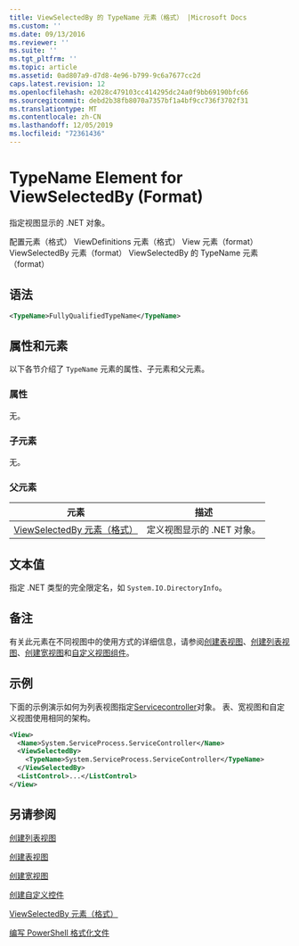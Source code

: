 ```yaml
---
title: ViewSelectedBy 的 TypeName 元素（格式） |Microsoft Docs
ms.custom: ''
ms.date: 09/13/2016
ms.reviewer: ''
ms.suite: ''
ms.tgt_pltfrm: ''
ms.topic: article
ms.assetid: 0ad807a9-d7d8-4e96-b799-9c6a7677cc2d
caps.latest.revision: 12
ms.openlocfilehash: e2028c479103cc414295dc24a0f9bb69190bfc66
ms.sourcegitcommit: debd2b38fb8070a7357bf1a4bf9cc736f3702f31
ms.translationtype: MT
ms.contentlocale: zh-CN
ms.lasthandoff: 12/05/2019
ms.locfileid: "72361436"
---
```

# <a name="typename-element-for-viewselectedby-format"></a>TypeName Element for ViewSelectedBy (Format)

指定视图显示的 .NET 对象。

配置元素（格式） ViewDefinitions 元素（格式） View 元素（format） ViewSelectedBy 元素（format） ViewSelectedBy 的 TypeName 元素（format）

## <a name="syntax"></a>语法

```xml
<TypeName>FullyQualifiedTypeName</TypeName>
```

## <a name="attributes-and-elements"></a>属性和元素

以下各节介绍了 `TypeName` 元素的属性、子元素和父元素。

### <a name="attributes"></a>属性

无。

### <a name="child-elements"></a>子元素

无。

### <a name="parent-elements"></a>父元素

|元素|描述|
|-------------|-----------------|
|[ViewSelectedBy 元素（格式）](./viewselectedby-element-format.md)|定义视图显示的 .NET 对象。|

## <a name="text-value"></a>文本值

指定 .NET 类型的完全限定名，如 `System.IO.DirectoryInfo`。

## <a name="remarks"></a>备注

有关此元素在不同视图中的使用方式的详细信息，请参阅[创建表视图](./creating-a-table-view.md)、[创建列表视图](./creating-a-list-view.md)、[创建宽视图](./creating-a-wide-view.md)和[自定义视图组件](./creating-custom-controls.md)。

## <a name="example"></a>示例

下面的示例演示如何为列表视图指定[Servicecontroller](/dotnet/api/System.ServiceProcess.ServiceController)对象。 表、宽视图和自定义视图使用相同的架构。

```xml
<View>
  <Name>System.ServiceProcess.ServiceController</Name>
  <ViewSelectedBy>
    <TypeName>System.ServiceProcess.ServiceController</TypeName>
  </ViewSelectedBy>
  <ListControl>...</ListControl>
</View>
```

## <a name="see-also"></a>另请参阅

[创建列表视图](./creating-a-list-view.md)

[创建表视图](./creating-a-table-view.md)

[创建宽视图](./creating-a-wide-view.md)

[创建自定义控件](./creating-custom-controls.md)

[ViewSelectedBy 元素（格式）](./viewselectedby-element-format.md)

[编写 PowerShell 格式化文件](./writing-a-powershell-formatting-file.md)
